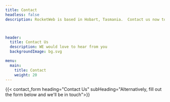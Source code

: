 ```yaml
---
title: Contact
headless: false
description: RocketWeb is based in Hobart, Tasmania.  Contact us now to talk to us about your next web project



header:
  title: Contact Us
  description: WE would love to hear from you
  backgroundImage: bg.svg

menu:
  main:
    title: Contact
    weight: 20
---
```


{{< contact_form heading="Contact Us" subHeading="Alternatively, fill out the form below and we'll be in touch">}}



